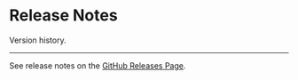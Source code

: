 # Release Notes

Version history.

---

See release notes on the [GitHub Releases Page](https://github.com/pydeployment/pydeployment/releases).
